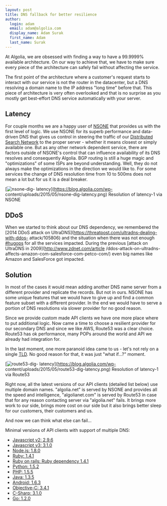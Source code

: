 ```yaml
---
layout: post
title: DNS fallback for better resilience
author:
  login: adam
  email: adam@algolia.com
  display_name: Adam Surak
  first_name: Adam
  last_name: Surak
---
```


At Algolia, we are obsessed with finding a way to have a 99.9999% available
architecture. On our way to achieve that, we have to make sure every piece of
the architecture can safely fail without affecting the service.

The first point of the architecture where a customer's request starts to
interact with our service is not the router in the datacenter, but a DNS
resolving a domain name to the IP address "long time" before that. This piece
of architecture is very often overlooked and that is no surprise as you mostly
get best-effort DNS service automatically with your server.

## Latency

For couple months we are a happy user of [NSONE](https://nsone.net) that
provides us with the first level of logic. We use NSONE for its superb
performance and data-driven DNS that gives us control in steering the traffic
of our [Distributed Search Network](https://www.algolia.com/dsn) to the proper
server - whether it means closest or simply available one. But as any other
network dependent service, there are factors outside of NSONE's control that
can influence availability of its DNS resolves and consequently Algolia. BGP
routing is still a huge magic and "optimizations" of some ISPs are beyond
understanding. Well, they do not always make the optimizations in the
direction we would like to. For some services the change of DNS resolution
time from 10 to 500ms does not mean a lot but for us it is a deal breaker.

[![nsone-dig-
latency](assets/nsone-dig-latency.png)](https://blog.algolia.com/wp-
content/uploads/2015/05/nsone-dig-latency.png) Resolution of latency-1 via
NSONE

## DDoS

When we started to think about our DNS dependency, we remembered the [2014
DDoS attack on UltraDNS](https://threatpost.com/ultradns-dealing-with-ddos-
attack/105806) and the situation when there was not enough
[#hugops](https://twitter.com/hashtag/hugops) for all the services impacted.
During the previous [attack on UltraDNS in 2009](http://www.zdnet.com/article
/ddos-attack-on-ultradns-affects-amazon-com-salesforce-com-petco-com/) even
big names like Amazon and SalesForce got impacted.

## Solution

In most of the cases it would mean adding another DNS name server from a
different provider and replicate the records. But not in ours. NSONE has some
unique features that we would have to give up and find a common feature subset
with a different provider. In the end we would have to serve a portion of DNS
resolutions via slower provider for no good reason.

Since we provide custom made API clients we have one more place where to put
additional logic. Now came a time to choose a resilient provider for our
secondary DNS and since we like AWS, Route53 was a clear choice. Route53 has
ok performance, many POPs around the world and API we already had integration
for.

In the last moment, one more paranoid idea came to us - let's not rely on a
single [TLD](http://en.wikipedia.org/wiki/Top-level_domain). No good reason
for that, it was just "what if...?" moment.

[![route53-dig-
latency](assets/route53-dig-latency.png)](https://blog.algolia.com/wp-
content/uploads/2015/05/route53-dig-latency.png) Resolution of latency-1 via
Route53

Right now, all the latest versions of our API clients (detailed list below)
use multiple domain names. "algolia.net" is served by NSONE and provides all
the speed and intelligence, "algolianet.com" is served by Route53 in case that
for any reason contacting server via "algolia.net" fails. It brings more work
to our side, brings more cost on our side but it also brings better sleep for
our customers, their customers and us.

And now we can think what else can fail...

Minimal versions of API clients with support of multiple DNS:

  * [Javascript v2: 2.9.6](https://github.com/algolia/algoliasearch-client-js/releases/tag/2.9.6)
  * [Javascript v3: 3.1.0](https://github.com/algolia/algoliasearch-client-js)
  * [Node.js: 1.8.0](https://github.com/algolia/algoliasearch-client-node)
  * [Ruby: 1.4.1](https://github.com/algolia/algoliasearch-client-ruby)
  * [Ruby on rails: Ruby dependency 1.4.1](https://github.com/algolia/algoliasearch-rails)
  * [Python: 1.5.2](https://github.com/algolia/algoliasearch-client-python)
  * [PHP: 1.5.5](https://github.com/algolia/algoliasearch-client-php)
  * [Java: 1.3.5](https://github.com/algolia/algoliasearch-client-java)
  * [Android: 1.6.3](https://github.com/algolia/algoliasearch-client-android)
  * [Objective-C: 3.4.1](https://github.com/algolia/algoliasearch-client-objc)
  * [C-Sharp: 3.1.0](https://github.com/algolia/algoliasearch-client-csharp)
  * [Go: 1.2.0](https://github.com/algolia/algoliasearch-client-go)

